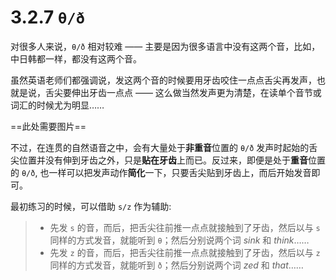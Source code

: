 # 3.2.7 `θ/ð`

对很多人来说，`θ/ð` 相对较难 —— 主要是因为很多语言中没有这两个音，比如，中日韩都一样，都没有这两个音。

虽然英语老师们都强调说，发这两个音的时候要用牙齿咬住一点点舌尖再发声，也就是说，舌尖要伸出牙齿一点点 —— 这么做当然发声更为清楚，在读单个音节或词汇的时候尤为明显……

==此处需要图片==

不过，在连贯的自然语音之中，会有大量处于**非重音**位置的 `θ/ð` 发声时起始的舌尖位置并没有伸到牙齿之外，只是**贴在牙齿**上而已。反过来，即便是处于**重音**位置的 `θ/ð`, 也一样可以把发声动作**简化**一下，只要舌尖贴到牙齿上，而后开始发音即可。

最初练习的时候，可以借助 `s/z` 作为辅助: 

> * 先发 `s` 的音，而后，把舌尖往前推一点点就接触到了牙齿，然后以与 `s` 同样的方式发音，就能听到 `θ`；然后分别说两个词 *sink* 和 *think*……
> * 先发 `z` 的音，而后，把舌尖往前推一点点就接触到了牙齿，然后以与 `z` 同样的方式发音，就能听到 `ð`；然后分别说两个词 *zed* 和 *that*……
